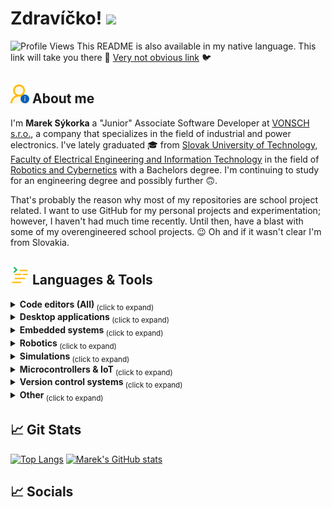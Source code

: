 <!-- ================== Greeting ================== -->
<!-- Profile Views are from: https://github.com/antonkomarev/github-profile-views-counter -->
# Zdravíčko! <img src="https://media.giphy.com/media/hvRJCLFzcasrR4ia7z/giphy.gif" width="30px">
![Profile Views](https://komarev.com/ghpvc/?username=mareksykorka&color=cc9b1b&style=flat) This README is also available in my native language. This link will take you there 🛫 [Very not obvious link](README.sk.md) 🐦 


<!-- ================== Description ================== -->
## <img src="svg/UserInfo.svg" width="30px" align="bottom"> About me
I'm **Marek Sýkorka** a "Junior" Associate Software Developer at [VONSCH s.r.o.](https://www.vonsch.sk/?lang=en), a company that specializes in the field of   industrial and power electronics. I've lately graduated 🎓 from [Slovak University of Technology, Faculty of Electrical Engineering and Information Technology](https://www.fei.stuba.sk/english.html?page_id=793) in the field of [Robotics and Cybernetics](https://urk.fei.stuba.sk/) with a Bachelors degree. I'm continuing to study for an engineering degree and possibly further 🙃.

That's probably the reason why most of my repositories are school project related. I want to use GitHub for my personal projects and experimentation; however, I haven't had much time recently. Until then, have a blast with some of my overengineered school projects. 😉 Oh and if it wasn't clear I'm from Slovakia.

<!-- ================== Tech Stack ================== -->
<!-- Icons are from: https://simpleicons.org/ -->
<!-- Shield Badges: https://shields.io/ -->
## <img src="svg/TechStack.svg" width="30px" align="bottom"> Languages & Tools

<!-- ================== Code editors ================== -->
<details>
  <summary>
      <strong> Code editors (All) </strong> 
      <sub> (click to expand) </sub>
  </summary>
  <br>
    
> ![Code Composer Studio](https://img.shields.io/badge/Editor-Code%20Composer%20Studio-Informational?style=flat&color=CC0000)
> ![CLion](https://img.shields.io/badge/Editor-CLion-Informational?style=flat&logo=clion&logoColor=white&color=B28100)
> ![IntelliJ IDEA](https://img.shields.io/badge/Editor-IntelliJ%20IDEA-Informational?style=flat&logo=intellijidea&logoColor=white&color=B28100)
> ![Rider](https://img.shields.io/badge/Editor-Rider-Informational?style=flat&logo=rider&logoColor=white&color=B28100)
> ![Visual Studio](https://img.shields.io/badge/Editor-Visual%20Studio-Informational?style=flat&color=432F6C)
> ![VSCode](https://img.shields.io/badge/Editor-VSCode-Informational?style=flat&color=04395E)
</details>

<!-- ================== Desktop applications ================== -->
<details>
  <summary>
      <strong> Desktop applications </strong> 
      <sub> (click to expand) </sub>
  </summary>
  <br>
    
> ![.NET Framework](https://img.shields.io/badge/Framework%20|%20Language-.NET-Informational?style=flat&logo=dotnet&logoColor=white&color=512BD4)
> ![C#](https://img.shields.io/badge/Language-C%23-Informational?style=flat&logo=sharp&logoColor=white&color=9C75D5)
> ![Visual Studio](https://img.shields.io/badge/Editor-Visual%20Studio-Informational?style=flat&color=432F6C)
> ![WPF](https://img.shields.io/badge/Framework-WPF-Informational?style=flat&logo=htmx&logoColor=white&color=B28100)
> ![XAML](https://img.shields.io/badge/Language-XAML-Informational?style=flat&logo=htmx&logoColor=white&color=B28100)
</details>

<!-- ================== Embedded systems ================== -->
<details>
  <summary>
      <strong> Embedded systems </strong> 
      <sub> (click to expand) </sub>
  </summary>
  <br>
    
> ![C](https://img.shields.io/badge/Language-C-Informational?style=flat&logo=c&logoColor=white&color=A8B9CC)
> ![Code Composer Studio](https://img.shields.io/badge/Editor-Code%20Composer%20Studio-Informational?style=flat&color=CC0000)
> ![Matlab & Simulink](https://img.shields.io/badge/Language%20|%20Tool-Matlab%20%26%20Simulink-Informational?style=flat&color=A63426)
</details>

<!-- ================== Robotics ================== -->
<details>
  <summary>
      <strong> Robotics </strong> 
      <sub> (click to expand) </sub>
  </summary>
  <br>

> ![C++](https://img.shields.io/badge/Language-C++-Informational?style=flat&logo=cplusplus&logoColor=white&color=00599C)
> ![CMake](https://img.shields.io/badge/Language%20|%20Tool-CMake-Informational?style=flat&logo=cmake&logoColor=white&color=064F8C)
> ![CLion](https://img.shields.io/badge/Editor-CLion-Informational?style=flat&logo=clion&logoColor=white&color=B28100)
> ![Linux](https://img.shields.io/badge/OS-Linux-Informational?style=flat&logo=linux&logoColor=white&color=FCC624)
> ![ROS1](https://img.shields.io/badge/Framework%20|%20OS-ROS1-Informational?style=flat&logo=ros&logoColor=white&color=22314E)
> ![ROS2](https://img.shields.io/badge/Framework%20|%20OS-ROS2-Informational?style=flat&logo=ros&logoColor=white&color=22314E)
> ![Ubuntu](https://img.shields.io/badge/OS-Ubuntu-Informational?style=flat&logo=ubuntu&logoColor=white&color=E95420)
> ![VSCode](https://img.shields.io/badge/Editor-VSCode-Informational?style=flat&color=04395E)
</details>

<!-- ================== Simulations ================== -->
<details>
  <summary>
      <strong> Simulations </strong> 
      <sub> (click to expand) </sub>
  </summary>
  <br>

> ![Matlab & Simulink](https://img.shields.io/badge/Language%20|%20Tool-Matlab%20%26%20Simulink-Informational?style=flat&color=A63426)
</details>

<!-- ================== Microcontrollers & IoT ================== -->
<details>
  <summary>
      <strong> Microcontrollers & IoT </strong> 
      <sub> (click to expand) </sub>
  </summary>
  <br>

> ![Arduino](https://img.shields.io/badge/Editor-Arduino-Informational?style=flat&logo=arduino&logoColor=white&color=00878F)
> ![C](https://img.shields.io/badge/Language-C-Informational?style=flat&logo=c&logoColor=white&color=A8B9CC)
</details>

<!-- ================== Version control systems ================== -->
<details>
  <summary>
      <strong> Version control systems </strong> 
      <sub> (click to expand) </sub>
  </summary>
  <br>

> ![Git](https://img.shields.io/badge/Tool-Git-Informational?style=flat&logo=git&logoColor=white&color=F05032)
> ![GitHub](https://img.shields.io/badge/Tool-GitHub-Informational?style=flat&logo=github&logoColor=white&color=181717)
</details>

<!-- ================== Other ================== -->
<details>
  <summary>
      <strong> Other </strong> 
      <sub> (click to expand) </sub>
  </summary>
  <br>

![Java](https://img.shields.io/badge/Language-Java-Informational?style=flat&color=386DB3)
![Siemens PLCs](https://img.shields.io/badge/Technology-PLC%20LD-Informational?style=flat&logo=siemens&logoColor=white&color=009999)
</details>


<!-- ================== Git Stats ================== -->
<!-- Top Langs is from: https://github.com/anuraghazra/github-readme-stats -->
<!-- GitHub stats is from: https://github.com/anuraghazra/github-readme-stats -->

## 📈 Git Stats
[![Top Langs](https://github-readme-stats.vercel.app/api/top-langs/?username=mareksykorka&locale=en&layout=compact&langs_count=8&title_color=ffb900&text_color=e6edf3&icon_color=ffb900&border_color=ffb900&bg_color=60,0d1117,312506)](https://github.com/mareksykorka/github-readme-stats)
[![Marek's GitHub stats](https://github-readme-stats.vercel.app/api?username=mareksykorka&locale=en&layout=compact&show_icons=true&number_format=short&title_color=ffb900&text_color=e6edf3&icon_color=ffb900&border_color=ffb900&bg_color=60,0d1117,312506)](https://github.com/mareksykorka/github-readme-stats)

## 📈 Socials
